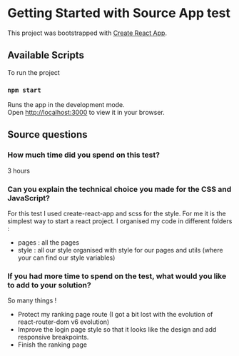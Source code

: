 # Getting Started with Source App test

This project was bootstrapped with [Create React App](https://github.com/facebook/create-react-app).

## Available Scripts

To run the project

### `npm start`

Runs the app in the development mode.\
Open [http://localhost:3000](http://localhost:3000) to view it in your browser.

## Source questions

### How much time did you spend on this test?
3 hours

### Can you explain the technical choice you made for the CSS and JavaScript?
For this test I used create-react-app and scss for the style. For me it is the simplest way to start a react project.
I organised my code in different folders :
- pages : all the pages
- style : all our style organised with style for our pages and utils (where your can find our style variables)

### If you had more time to spend on the test, what would you like to add to your solution?
So many things !
- Protect my ranking page route (I got a bit lost with the evolution of react-router-dom v6 evolution)
- Improve the login page style so that it looks like the design and add responsive breakpoints.
- Finish the ranking page






